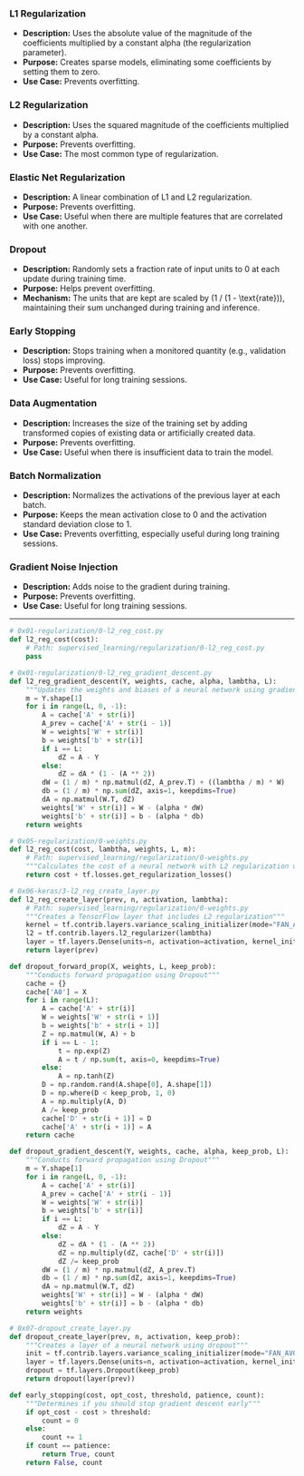 ### L1 Regularization
- **Description:** Uses the absolute value of the magnitude of the coefficients multiplied by a constant alpha (the regularization parameter).
- **Purpose:** Creates sparse models, eliminating some coefficients by setting them to zero.
- **Use Case:** Prevents overfitting.

### L2 Regularization
- **Description:** Uses the squared magnitude of the coefficients multiplied by a constant alpha.
- **Purpose:** Prevents overfitting.
- **Use Case:** The most common type of regularization.

### Elastic Net Regularization
- **Description:** A linear combination of L1 and L2 regularization.
- **Purpose:** Prevents overfitting.
- **Use Case:** Useful when there are multiple features that are correlated with one another.

### Dropout
- **Description:** Randomly sets a fraction rate of input units to 0 at each update during training time.
- **Purpose:** Helps prevent overfitting.
- **Mechanism:** The units that are kept are scaled by \(1 / (1 - \text{rate})\), maintaining their sum unchanged during training and inference.

### Early Stopping
- **Description:** Stops training when a monitored quantity (e.g., validation loss) stops improving.
- **Purpose:** Prevents overfitting.
- **Use Case:** Useful for long training sessions.

### Data Augmentation
- **Description:** Increases the size of the training set by adding transformed copies of existing data or artificially created data.
- **Purpose:** Prevents overfitting.
- **Use Case:** Useful when there is insufficient data to train the model.

### Batch Normalization
- **Description:** Normalizes the activations of the previous layer at each batch.
- **Purpose:** Keeps the mean activation close to 0 and the activation standard deviation close to 1.
- **Use Case:** Prevents overfitting, especially useful during long training sessions.

### Gradient Noise Injection
- **Description:** Adds noise to the gradient during training.
- **Purpose:** Prevents overfitting.
- **Use Case:** Useful for long training sessions.

---

```python
# 0x01-regularization/0-l2_reg_cost.py
def l2_reg_cost(cost):
    # Path: supervised_learning/regularization/0-l2_reg_cost.py
    pass

# 0x01-regularization/0-l2_reg_gradient_descent.py
def l2_reg_gradient_descent(Y, weights, cache, alpha, lambtha, L):
    """Updates the weights and biases of a neural network using gradient descent with L2 regularization"""
    m = Y.shape[1]
    for i in range(L, 0, -1):
        A = cache['A' + str(i)]
        A_prev = cache['A' + str(i - 1)]
        W = weights['W' + str(i)]
        b = weights['b' + str(i)]
        if i == L:
            dZ = A - Y
        else:
            dZ = dA * (1 - (A ** 2))
        dW = (1 / m) * np.matmul(dZ, A_prev.T) + ((lambtha / m) * W)
        db = (1 / m) * np.sum(dZ, axis=1, keepdims=True)
        dA = np.matmul(W.T, dZ)
        weights['W' + str(i)] = W - (alpha * dW)
        weights['b' + str(i)] = b - (alpha * db)
    return weights

# 0x05-regularization/0-weights.py
def l2_reg_cost(cost, lambtha, weights, L, m):
    # Path: supervised_learning/regularization/0-weights.py
    """Calculates the cost of a neural network with L2 regularization using TensorFlow"""
    return cost + tf.losses.get_regularization_losses()

# 0x06-keras/3-l2_reg_create_layer.py
def l2_reg_create_layer(prev, n, activation, lambtha):
    # Path: supervised_learning/regularization/0-weights.py
    """Creates a TensorFlow layer that includes L2 regularization"""
    kernel = tf.contrib.layers.variance_scaling_initializer(mode="FAN_AVG")
    l2 = tf.contrib.layers.l2_regularizer(lambtha)
    layer = tf.layers.Dense(units=n, activation=activation, kernel_initializer=kernel, kernel_regularizer=l2)
    return layer(prev)

def dropout_forward_prop(X, weights, L, keep_prob):
    """Conducts forward propagation using Dropout"""
    cache = {}
    cache['A0'] = X
    for i in range(L):
        A = cache['A' + str(i)]
        W = weights['W' + str(i + 1)]
        b = weights['b' + str(i + 1)]
        Z = np.matmul(W, A) + b
        if i == L - 1:
            t = np.exp(Z)
            A = t / np.sum(t, axis=0, keepdims=True)
        else:
            A = np.tanh(Z)
        D = np.random.rand(A.shape[0], A.shape[1])
        D = np.where(D < keep_prob, 1, 0)
        A = np.multiply(A, D)
        A /= keep_prob
        cache['D' + str(i + 1)] = D
        cache['A' + str(i + 1)] = A
    return cache

def dropout_gradient_descent(Y, weights, cache, alpha, keep_prob, L):
    """Conducts forward propagation using Dropout"""
    m = Y.shape[1]
    for i in range(L, 0, -1):
        A = cache['A' + str(i)]
        A_prev = cache['A' + str(i - 1)]
        W = weights['W' + str(i)]
        b = weights['b' + str(i)]
        if i == L:
            dZ = A - Y
        else:
            dZ = dA * (1 - (A ** 2))
            dZ = np.multiply(dZ, cache['D' + str(i)])
            dZ /= keep_prob
        dW = (1 / m) * np.matmul(dZ, A_prev.T)
        db = (1 / m) * np.sum(dZ, axis=1, keepdims=True)
        dA = np.matmul(W.T, dZ)
        weights['W' + str(i)] = W - (alpha * dW)
        weights['b' + str(i)] = b - (alpha * db)
    return weights

# 0x07-dropout_create_layer.py
def dropout_create_layer(prev, n, activation, keep_prob):
    """Creates a layer of a neural network using dropout"""
    init = tf.contrib.layers.variance_scaling_initializer(mode="FAN_AVG")
    layer = tf.layers.Dense(units=n, activation=activation, kernel_initializer=init)
    dropout = tf.layers.Dropout(keep_prob)
    return dropout(layer(prev))

def early_stopping(cost, opt_cost, threshold, patience, count):
    """Determines if you should stop gradient descent early"""
    if opt_cost - cost > threshold:
        count = 0
    else:
        count += 1
    if count == patience:
        return True, count
    return False, count
